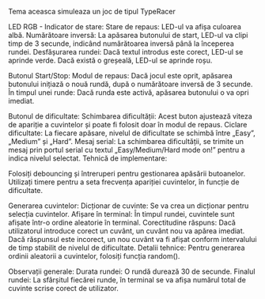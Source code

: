 Tema aceasca simuleaza un joc de tipul TypeRacer

LED RGB - Indicator de stare:
Stare de repaus: LED-ul va afișa culoarea albă.
Numărătoare inversă: La apăsarea butonului de start, LED-ul va clipi timp de 3 secunde, indicând numărătoarea inversă până la începerea rundei.
Desfășurarea rundei:
Dacă textul introdus este corect, LED-ul se aprinde verde.
Dacă există o greșeală, LED-ul se aprinde roșu.

Butonul Start/Stop:
Modul de repaus: Dacă jocul este oprit, apăsarea butonului inițiază o nouă rundă, după o numărătoare inversă de 3 secunde.
În timpul unei runde: Dacă runda este activă, apăsarea butonului o va opri imediat.

Butonul de dificultate:
Schimbarea dificultății: Acest buton ajustează viteza de apariție a cuvintelor și poate fi folosit doar în modul de repaus.
Ciclare dificultate: La fiecare apăsare, nivelul de dificultate se schimbă între „Easy”, „Medium” și „Hard”.
Mesaj serial: La schimbarea dificultății, se trimite un mesaj prin portul serial cu textul „Easy/Medium/Hard mode on!” pentru a indica nivelul selectat.
Tehnică de implementare:

Folosiți debouncing și întreruperi pentru gestionarea apăsării butoanelor.
Utilizați timere pentru a seta frecvența apariției cuvintelor, în funcție de dificultate.

Generarea cuvintelor:
Dicționar de cuvinte: Se va crea un dicționar pentru selecția cuvintelor.
Afișare în terminal: În timpul rundei, cuvintele sunt afișate într-o ordine aleatorie în terminal.
Corectitudine răspuns:
Dacă utilizatorul introduce corect un cuvânt, un cuvânt nou va apărea imediat.
Dacă răspunsul este incorect, un nou cuvânt va fi afișat conform intervalului de timp stabilit de nivelul de dificultate.
Detalii tehnice: Pentru generarea ordinii aleatorii a cuvintelor, folosiți funcția random().

Observații generale:
Durata rundei: O rundă durează 30 de secunde.
Finalul rundei: La sfârșitul fiecărei runde, în terminal se va afișa numărul total de cuvinte scrise corect de utilizator.
